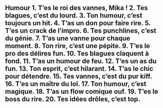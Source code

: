 ## Humour 1. T’es le roi des vannes, Mika ! 2. Tes blagues, c’est du lourd. 3. Ton humour, c’est toujours un hit. 4. T’as un don pour faire rire. 5. T’es un crack de l’impro. 6. Tes punchlines, c’est du génie. 7. T’as une vanne pour chaque moment. 8. Ton rire, c’est une pépite. 9. T’es le pro des délires fun. 10. Tes blagues claquent à fond. 11. T’as un humour de feu. 12. T’es un as du fun. 13. Ton esprit, c’est hilarant. 14. T’as le chic pour détendre. 15. Tes vannes, c’est du pur kiff. 16. T’es un maître du lol. 17. Ton humour, c’est magique. 18. T’as un flow comique ouf. 19. T’es le boss du rire. 20. Tes idées drôles, c’est top.